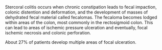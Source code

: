 Stercoral colitis occurs when chronic constipation leads to fecal impaction, colonic distention and deformation, and the development of masses of dehydrated fecal material called fecalomas. The fecaloma becomes lodged within areas of the colon, most commonly in the rectosigmoid colon. This can lead to areas of ischemic pressure ulceration and eventually, focal ischemic necrosis and colonic perforation.

About 27% of patients develop multiple areas of focal ulceration.